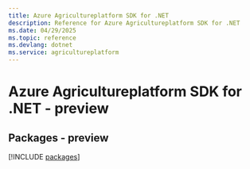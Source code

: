 ```yaml
---
title: Azure Agricultureplatform SDK for .NET
description: Reference for Azure Agricultureplatform SDK for .NET
ms.date: 04/29/2025
ms.topic: reference
ms.devlang: dotnet
ms.service: agricultureplatform
---
```

# Azure Agricultureplatform SDK for .NET - preview
## Packages - preview
[!INCLUDE [packages](agricultureplatform-index.md)]